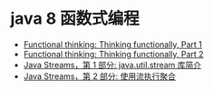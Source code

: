 # java 8 函数式编程
- [Functional thinking: Thinking functionally, Part 1](https://www.ibm.com/developerworks/library/j-ft1/)
- [Functional thinking: Thinking functionally, Part 2](https://www.ibm.com/developerworks/java/library/j-ft2)
- [Java Streams，第 1 部分: java.util.stream 库简介](https://www.ibm.com/developerworks/cn/java/j-java-streams-1-brian-goetz/index.html?ca=drs-)
- [Java Streams，第 2 部分: 使用流执行聚合](https://www.ibm.com/developerworks/cn/java/j-java-streams-2-brian-goetz/index.html?ca=drs-)
